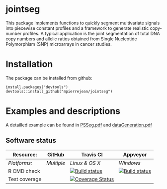 # jointseg

This package implements functions to quickly segment multivariate signals into piecewise constant profiles and a framework to generate realistic copy-number profiles. A typical application is the joint segmentation of total DNA copy numbers and allelic ratios obtained from Single Nucleotide Polymorphism (SNP) microarrays in cancer studies.

# Installation

The package can be installed from github:

```{r, eval=FALSE}
install.packages("devtools")
devtools::install_github("mpierrejean/jointseg")
```

# Examples and descriptions
A detailled example can be found in [PSSeg.pdf](https://github.com/mpierrejean/jointseg/blob/master/vignettes/PSSeg.pdf) and [dataGeneration.pdf](https://github.com/mpierrejean/jointseg/blob/master/vignettes/dataGeneration.pdf)


## Software status

| Resource:     | GitHub        | Travis CI      | Appveyor         |
| ------------- | ------------------- | -------------- | ---------------- |
| _Platforms:_  | _Multiple_          | _Linux & OS X_ | _Windows_        |
| R CMD check  | | <a href="https://travis-ci.org/mpierrejean/jointseg"><img src="https://travis-ci.org/mpierrejean/jointseg.svg" alt="Build status"></a> | <a href="https://ci.appveyor.com/project/mpierrejean/jointseg"><img src="https://ci.appveyor.com/api/projects/status/github/mpierrejean/jointseg?svg=true" alt="Build status"></a> |
| Test coverage | | <a href="https://codecov.io/gh/mpierrejean/jointseg"><img src="https://codecov.io/gh/mpierrejean/jointseg/branch/master/graph/badge.svg" alt="Coverage Status"/></a> | |
